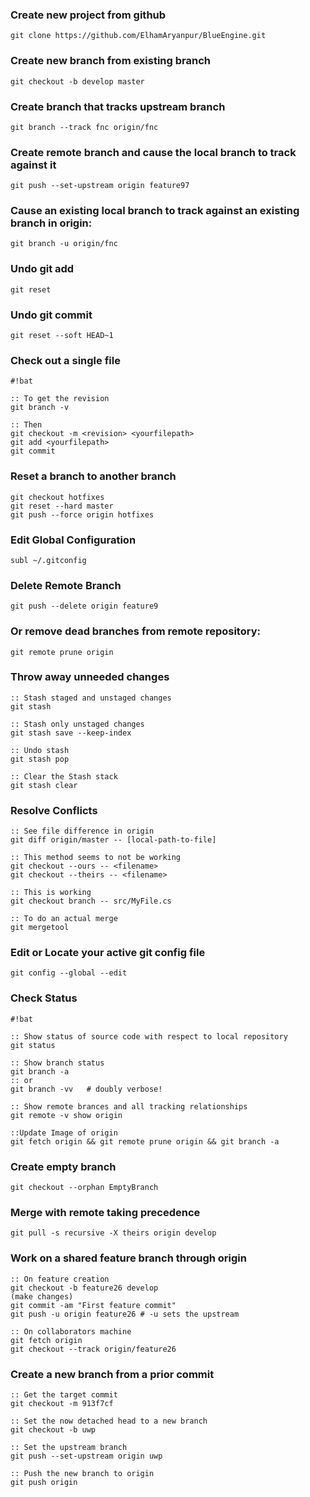 ### Create new project from github
```
git clone https://github.com/ElhamAryanpur/BlueEngine.git
```

### Create new branch from existing branch
```
git checkout -b develop master
```

### Create branch that tracks upstream branch
```
git branch --track fnc origin/fnc
```

### Create remote branch and cause the local branch to track against it
```
git push --set-upstream origin feature97
```

### Cause an existing local branch to track against an existing branch in origin:
```
git branch -u origin/fnc
```

### Undo git add
```
git reset
```

### Undo git commit
```
git reset --soft HEAD~1
```


### Check out a single file
```
#!bat

:: To get the revision
git branch -v

:: Then
git checkout -m <revision> <yourfilepath>
git add <yourfilepath>
git commit
```

### Reset a branch to another branch

```
git checkout hotfixes
git reset --hard master
git push --force origin hotfixes
```

### Edit Global Configuration
```
subl ~/.gitconfig
```

### Delete Remote Branch
```
git push --delete origin feature9
```
 
### Or remove dead branches from remote repository:
```
git remote prune origin
```


### Throw away unneeded changes
```
:: Stash staged and unstaged changes
git stash
 
:: Stash only unstaged changes
git stash save --keep-index
 
:: Undo stash
git stash pop
 
:: Clear the Stash stack
git stash clear
```

### Resolve Conflicts
```
:: See file difference in origin
git diff origin/master -- [local-path-to-file]

:: This method seems to not be working
git checkout --ours -- <filename>
git checkout --theirs -- <filename>
 
:: This is working
git checkout branch -- src/MyFile.cs
 
:: To do an actual merge
git mergetool
```

### Edit or Locate your active git config file 
```
git config --global --edit
```

### Check Status
```
#!bat

:: Show status of source code with respect to local repository
git status
 
:: Show branch status
git branch -a
:: or
git branch -vv   # doubly verbose!
 
:: Show remote brances and all tracking relationships
git remote -v show origin
 
::Update Image of origin 
git fetch origin && git remote prune origin && git branch -a
```

### Create empty branch
```
git checkout --orphan EmptyBranch
```

### Merge with remote taking precedence
```
git pull -s recursive -X theirs origin develop
```

### Work on a shared feature branch through origin
```
:: On feature creation
git checkout -b feature26 develop
(make changes)
git commit -am "First feature commit"
git push -u origin feature26 # -u sets the upstream
 
:: On collaborators machine
git fetch origin
git checkout --track origin/feature26
```

### Create a new branch from a prior commit
```
:: Get the target commit
git checkout -m 913f7cf

:: Set the now detached head to a new branch
git checkout -b uwp

:: Set the upstream branch
git push --set-upstream origin uwp

:: Push the new branch to origin
git push origin
```
